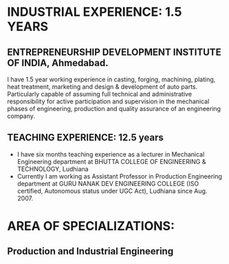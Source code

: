 # INDUSTRIAL EXPERIENCE: 1.5 YEARS
## ENTREPRENEURSHIP DEVELOPMENT INSTITUTE OF INDIA, Ahmedabad.
I have 1.5 year working experience in casting, forging, machining, plating, heat treatment, marketing and   design & development of auto parts.
Particularly capable of assuming full technical and administrative responsibility for active participation and supervision in the mechanical phases of engineering, production and quality assurance of an engineering company.

## TEACHING EXPERIENCE: 12.5 years
- I have six months teaching experience as a lecturer in Mechanical Engineering department at BHUTTA COLLEGE OF ENGINEERING & TECHNOLOGY, Ludhiana
- Currently I am working as Assistant Professor in Production Engineering department at GURU NANAK DEV ENGINEERING COLLEGE (ISO certified, Autonomous status under UGC Act), Ludhiana since Aug. 2007.

# AREA OF SPECIALIZATIONS:
## Production and Industrial Engineering
